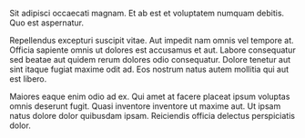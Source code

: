 Sit adipisci occaecati magnam. Et ab est et voluptatem numquam debitis. Quo est aspernatur.
 Repellendus excepturi suscipit vitae. Aut impedit nam omnis vel tempore at. Officia sapiente omnis ut dolores est accusamus et aut. Labore consequatur sed beatae aut quidem rerum dolores odio consequatur. Dolore tenetur aut sint itaque fugiat maxime odit ad. Eos nostrum natus autem mollitia qui aut est libero.
 Maiores eaque enim odio ad ex. Qui amet at facere placeat ipsum voluptas omnis deserunt fugit. Quasi inventore inventore ut maxime aut. Ut ipsam natus dolore dolor quibusdam ipsam. Reiciendis officia delectus perspiciatis dolor.